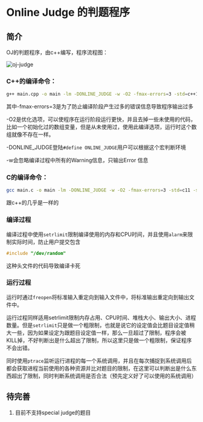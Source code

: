 # Online Judge 的判题程序

## 简介

OJ的判题程序，由c++编写，程序流程图：

![oj-judge](https://ws1.sinaimg.cn/large/006tNc79ly1g2aktcvl39j30sn1cdth9.jpg)

### C++的编译命令：

```bash
g++ main.cpp -o main -lm -DONLINE_JUDGE -w -O2 -fmax-errors=3 -std=c++14 -static
```

其中-fmax-errors=3是为了防止编译阶段产生过多的错误信息导致程序输出过多

-O2是优化选项，可以使程序在运行阶段运行更快，并且去掉一些未使用的代码，比如一个初始化过的数组变量，但是从未使用过，使用此编译选项，运行时这个数组就像不存在一样。

-DONLINE_JUDGE登陆`#define ONLINE_JUDGE`用户可以根据这个宏判断环境

-w会忽略编译过程中所有的Warning信息，只输出Error 信息

### C的编译命令：

````bash
gcc main.c -o main -lm -DONLINE_JUDGE -w -O2 -fmax-errors=3 -std=c11 -static
````

跟c++的几乎是一样的

### 编译过程

编译过程中使用`setrlimit`限制编译使用的内存和CPU时间，并且使用`alarm`来限制实际时间，防止用户提交包含

```c++
#include "/dev/random"
```

这种头文件的代码导致编译卡死

### 运行过程

运行时通过`freopen`将标准输入重定向到输入文件中，将标准输出重定向到输出文件中。

运行过程同样适用setrlimit限制内存占用、CPU时间、堆栈大小、输出大小、进程数量。但是`setrlimit`只是做一个粗限制，也就是说它的设定值会比题目设定值稍大一些，因为如果设定为跟题目设定值一样，那么一旦超过了限制，程序会被KILL掉，不好判断出是什么超出了限制，所以这里只是做一个粗限制，保证程序不会出错。

同时使用`ptrace`监听运行进程的每一个系统调用，并且在每次捕捉到系统调用后都会获取进程当前使用的各种资源并比对题目的限制，在这里可以判断出是什么东西超出了限制，同时判断系统调用是否合法（预先定义好了可以使用的系统调用）

## 待完善

1. 目前不支持special judge的题目

